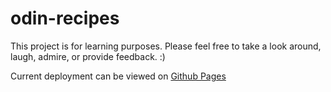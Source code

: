 # odin-recipes

This project is for learning purposes. Please feel free to take a look around, laugh, admire, or provide feedback. :)

Current deployment can be viewed on [Github Pages](https://netlok002.github.io/odin-recipes/)